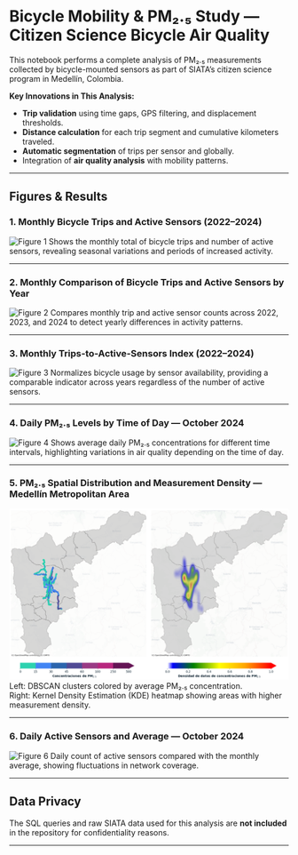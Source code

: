 # Bicycle Mobility & PM₂.₅ Study — Citizen Science Bicycle Air Quality

This notebook performs a complete analysis of PM₂.₅ measurements collected by bicycle-mounted sensors as part of SIATA’s citizen science program in Medellín, Colombia.  

**Key Innovations in This Analysis:**
- **Trip validation** using time gaps, GPS filtering, and displacement thresholds.
- **Distance calculation** for each trip segment and cumulative kilometers traveled.
- **Automatic segmentation** of trips per sensor and globally.
- Integration of **air quality analysis** with mobility patterns.

---

## Figures & Results

### 1. Monthly Bicycle Trips and Active Sensors (2022–2024)
![Figure 1]([https://github.com/Alemontejo/CitizenScience_Bicycle_AirQuality/tree/main/BicycleMobility_PM25_Study](https://github.com/Alemontejo/CitizenScience_Bicycle_AirQuality/blob/main/BicycleMobility_PM25_Study/1.%20Monthly%20Bicycle%20Trips%20and%20Active%20Sensors%20(2022%E2%80%932024).png))
Shows the monthly total of bicycle trips and number of active sensors, revealing seasonal variations and periods of increased activity.

---

### 2. Monthly Comparison of Bicycle Trips and Active Sensors by Year
![Figure 2](https://github.com/Alemontejo/CitizenScience_Bicycle_AirQuality/blob/main/BicycleMobility_PM25_Study/2.%20Monthly%20Comparison%20of%20Bicycle%20Trips%20and%20Active%20Sensors%20by%20Year%20(2022%E2%80%932024).png)
Compares monthly trip and active sensor counts across 2022, 2023, and 2024 to detect yearly differences in activity patterns.

---

### 3. Monthly Trips-to-Active-Sensors Index (2022–2024)
![Figure 3](https://github.com/Alemontejo/CitizenScience_Bicycle_AirQuality/blob/main/BicycleMobility_PM25_Study/3.%20Monthly%20Trips-to-Active-Sensors%20Index%20(2022%E2%80%932024).png)
Normalizes bicycle usage by sensor availability, providing a comparable indicator across years regardless of the number of active sensors.

---

### 4. Daily PM₂.₅ Levels by Time of Day — October 2024
![Figure 4](https://github.com/Alemontejo/CitizenScience_Bicycle_AirQuality/blob/main/BicycleMobility_PM25_Study/4.%20Daily%20PM2.5%20Levels%20by%20Time%20of%20Day%20%E2%80%94%20October%202024.png)
Shows average daily PM₂.₅ concentrations for different time intervals, highlighting variations in air quality depending on the time of day.

---

### 5. PM₂.₅ Spatial Distribution and Measurement Density — Medellín Metropolitan Area
![Figure 5](https://github.com/Alemontejo/CitizenScience_Bicycle_AirQuality/blob/main/BicycleMobility_PM25_Study/5.%20PM2.5%20Spatial%20Distribution%20and%20Measurement%20Density%20%E2%80%94%20Medelli%CC%81n%20Metropolitan%20Area.png)
Left: DBSCAN clusters colored by average PM₂.₅ concentration.  
Right: Kernel Density Estimation (KDE) heatmap showing areas with higher measurement density.

---

### 6. Daily Active Sensors and Average — October 2024
![Figure 6](https://github.com/Alemontejo/CitizenScience_Bicycle_AirQuality/blob/main/BicycleMobility_PM25_Study/6.%20Daily%20Active%20Sensors%20and%20Average%20%E2%80%94%20October%202024.png)
Daily count of active sensors compared with the monthly average, showing fluctuations in network coverage.

---

## Data Privacy
The SQL queries and raw SIATA data used for this analysis are **not included** in the repository for confidentiality reasons.

---

